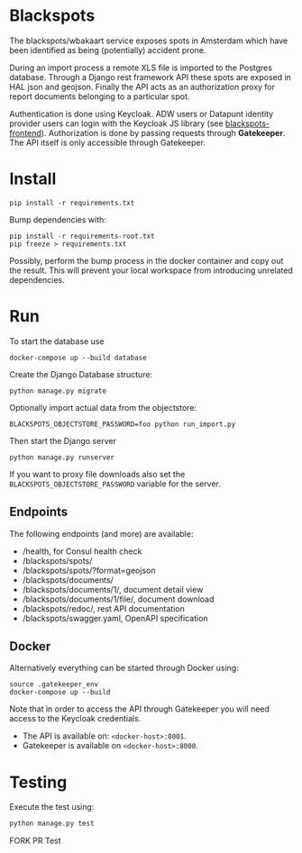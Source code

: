 # Blackspots
The blackspots/wbakaart service exposes spots in Amsterdam which have been identified as being (potentially) accident prone.

During an import process a remote XLS file is imported to the Postgres database.
Through a Django rest framework API these spots are exposed in HAL json and geojson.
Finally the API acts as an authorization proxy for report documents belonging to a particular spot.

Authentication is done using Keycloak.
ADW users or Datapunt identity provider users can login with the Keycloak JS library (see [blackspots-frontend](https://github.com/Amsterdam/blackspots-frontend/)).
Authorization is done by passing requests through **Gatekeeper**.
The API itself is only accessible through Gatekeeper.  


# Install

```
pip install -r requirements.txt
```

Bump dependencies with:

```
pip install -r requirements-root.txt
pip freeze > requirements.txt
```

Possibly, perform the bump process in the docker container and copy out the result.
This will prevent your local workspace from introducing unrelated dependencies.


# Run

To start the database use

```
docker-compose up --build database
```

Create the Django Database structure:

```
python manage.py migrate
```

Optionally import actual data from the objectstore:

```
BLACKSPOTS_OBJECTSTORE_PASSWORD=foo python run_import.py
``` 

Then start the Django server

```
python manage.py runserver
```

If you want to proxy file downloads also set the `BLACKSPOTS_OBJECTSTORE_PASSWORD` variable for the server. 

## Endpoints

The following endpoints (and more) are available:
* /health, for Consul health check
* /blackspots/spots/
* /blackspots/spots/?format=geojson
* /blackspots/documents/
* /blackspots/documents/1/, document detail view
* /blackspots/documents/1/file/, document download
* /blackspots/redoc/, rest API documentation
* /blackspots/swagger.yaml, OpenAPI specification

## Docker

Alternatively everything can be started through Docker using:

```
source .gatekeeper_env
docker-compose up --build
```

Note that in order to access the API through Gatekeeper you will need access to the Keycloak credentials.

* The API is available on: `<docker-host>:8001`.
* Gatekeeper is available on `<docker-host>:8000`.


# Testing

Execute the test using:

```bash
python manage.py test
```


FORK PR Test
